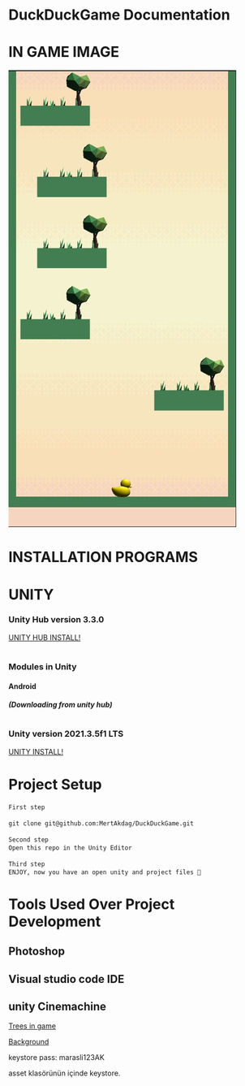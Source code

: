 # DuckDuckGame Documentation
# IN GAME IMAGE
![](in-game-image.jpg)

# INSTALLATION PROGRAMS
# UNITY
### Unity Hub version 3.3.0
[UNITY HUB INSTALL!](https://unity3d.com/get-unity/download/archive)
#
### Modules in Unity
#### Android 
##### (Downloading from unity hub)
#
### Unity version 2021.3.5f1 LTS
[UNITY INSTALL!](https://unity3d.com/get-unity/download/archive)
#

#
#
#
# Project Setup
```
First step 

git clone git@github.com:MertAkdag/DuckDuckGame.git

Second step
Open this repo in the Unity Editor

Third step
ENJOY, now you have an open unity and project files 🥳

```
#
#
#
# Tools Used Over Project Development
## Photoshop
## Visual studio code IDE
## unity Cinemachine
[Trees in game](https://assetstore.unity.com/packages/3d/environments/low-poly-style-nature-66322)

[Background](https://caniaeast.itch.io/simple-sky-pixel-backgrounds)

keystore pass: marasli123AK

asset klasörünün içinde keystore.




